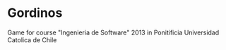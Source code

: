 # Gordinos
Game for course "Ingenieria de Software" 2013 in Ponitificia Universidad Catolica de Chile
